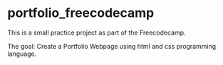 # portfolio_freecodecamp

This is a small practice project as part of the Freecodecamp. 

The goal: Create a Portfolio Webpage using html and css programming language.